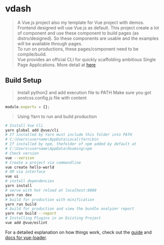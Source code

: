 # vdash
> A Vue.js project also my template for Vue project with demos. Frontend designed will use Vue.js as default. This project create a lot of component and use these component to build pages (as distro/designed). So these components are usable and the examples will be available through pages.  
To run on productions, these pages/component need to be compile/build.  
Vue provides an official CLI for quickly scaffolding ambitious Single Page Applications. More detail at [here](https://cli.vuejs.org/guide/)  

## Build Setup
> Install python2 and add execution file to PATH
> Make sure you got postcss.config.js file with content
```javascript
module.exports = {};
```
> Using Yarn to run and build production
``` bash
# Install Vue Cli
yarn global add @vue/cli
# If installed by Yarn must include this folder into PATH
# C:\Users\username\AppData\Local\Yarn\bin
# If installed by npm, thefolder of npm added by default at 
# C:\Users\username\AppData\Roaming\npm
# Check version
vue --version
# Create a project via commandline
vue create hello-world
# OR via interface
vue ui
# install dependencies
yarn install
# serve with hot reload at localhost:8080
yarn run dev
# build for production with minification
yarn run build
# build for production and view the bundle analyzer report
yarn run build --report
# Installing Plugins in an Existing Project
vue add @vue/eslint
```

For a detailed explanation on how things work, check out the [guide](http://vuejs-templates.github.io/webpack/) and [docs for vue-loader](http://vuejs.github.io/vue-loader).
